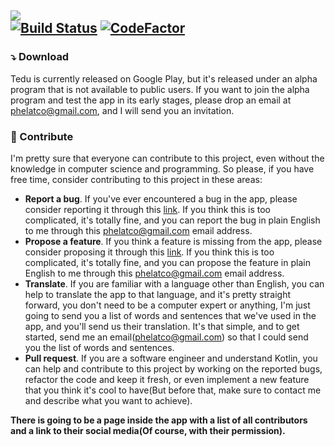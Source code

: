 <img src="https://raw.githubusercontent.com/PHELAT/Tedu/master/asset/Tedu.png"/></br>
[![Build Status](https://travis-ci.org/PHELAT/Tedu.svg?branch=master)](https://travis-ci.org/PHELAT/Tedu)
[![CodeFactor](https://www.codefactor.io/repository/github/phelat/tedu/badge)](https://www.codefactor.io/repository/github/phelat/tedu)  
-
### ⤵️ Download
Tedu is currently released on Google Play, but it's released under an alpha program that is not available to public users. If you want to join the alpha program and test the app in its early stages, please drop an email at [phelatco@gmail.com](mailto:phelatco@gmail.com), and I will send you an invitation.
### 🤝 Contribute
I'm pretty sure that everyone can contribute to this project, even without the knowledge in computer science and programming. So please, if you have free time, consider contributing to this project in these areas:
- **Report a bug**. If you've ever encountered a bug in the app, please consider reporting it through this [link](https://github.com/PHELAT/Tedu/issues/new?assignees=&labels=bug&template=bug_report.md&title=). If you think this is too complicated, it's totally fine, and you can report the bug in plain English to me through this [phelatco@gmail.com](mailto:phelatco@gmail.com) email address.
- **Propose a feature**. If you think a feature is missing from the app, please consider proposing it through this [link](https://github.com/PHELAT/Tedu/issues/new?assignees=&labels=enhancement&template=feature_request.md&title=). If you think this is too complicated, it's totally fine, and you can propose the feature in plain English to me through this [phelatco@gmail.com](mailto:phelatco@gmail.com) email address.
- **Translate**. If you are familiar with a language other than English, you can help to translate the app to that language, and it's pretty straight forward, you don't need to be a computer expert or anything, I'm just going to send you a list of words and sentences that we've used in the app, and you'll send us their translation. It's that simple, and to get started, send me an email([phelatco@gmail.com](mailto:phelatco@gmail.com)) so that I could send you the list of words and sentences.
- **Pull request**. If you are a software engineer and understand Kotlin, you can help and contribute to this project by working on the reported bugs, refactor the code and keep it fresh, or even implement a new feature that you think it's cool to have(But before that, make sure to contact me and describe what you want to achieve).  

**There is going to be a page inside the app with a list of all contributors and a link to their social media(Of course, with their permission).**
